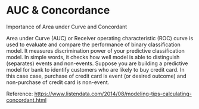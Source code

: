 # AUC & Concordance
Importance of Area under Curve and Concordant

Area under Curve (AUC) or Receiver operating characteristic (ROC) curve is used to evaluate and compare the performance of binary classification model. It measures discrimination power of your predictive classification model. In simple words, it checks how well model is able to distinguish (separates) events and non-events. Suppose you are building a predictive model for bank to identify customers who are likely to buy credit card. In this case case, purchase of credit card is event (or desired outcome) and non-purchase of credit card is non-event.

Reference: https://www.listendata.com/2014/08/modeling-tips-calculating-concordant.html
